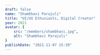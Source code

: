```yaml
---
draft: false
name: "Shambhavi Parajuli"
title: "UI/UX Ethusiasts, Digital Creator"
year: 2021
avatar: {
    src: "/members/shambhavi.jpg",
    alt: "Shambhavi Parajuli"
}
publishDate: "2021-11-07 15:39"
---
```

